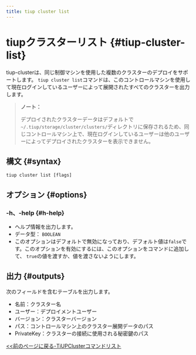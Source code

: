 ```yaml
---
title: tiup cluster list
---
```


# tiupクラスターリスト {#tiup-cluster-list}

tiup-clusterは、同じ制御マシンを使用した複数のクラスターのデプロイをサポートします。 `tiup cluster list`コマンドは、このコントロールマシンを使用して現在ログインしているユーザーによって展開されたすべてのクラスターを出力します。

> <strong>ノート：</strong>
>
> デプロイされたクラスターデータはデフォルトで`~/.tiup/storage/cluster/clusters/`ディレクトリに保存されるため、同じコントロールマシン上で、現在ログインしているユーザーは他のユーザーによってデプロイされたクラスターを表示できません。

## 構文 {#syntax}

```shell
tiup cluster list [flags]
```

## オプション {#options}

### -h、-help {#h-help}

-   ヘルプ情報を出力します。
-   データ型： `BOOLEAN`
-   このオプションはデフォルトで無効になっており、デフォルト値は`false`です。このオプションを有効にするには、このオプションをコマンドに追加して、 `true`の値を渡すか、値を渡さないようにします。

## 出力 {#outputs}

次のフィールドを含むテーブルを出力します。

-   名前：クラスター名
-   ユーザー：デプロイメントユーザー
-   バージョン：クラスターバージョン
-   パス：コントロールマシン上のクラスター展開データのパス
-   PrivateKey：クラスターの接続に使用される秘密鍵のパス

[&lt;&lt;前のページに戻る-TiUPClusterコマンドリスト](/tiup/tiup-component-cluster.md#command-list)

